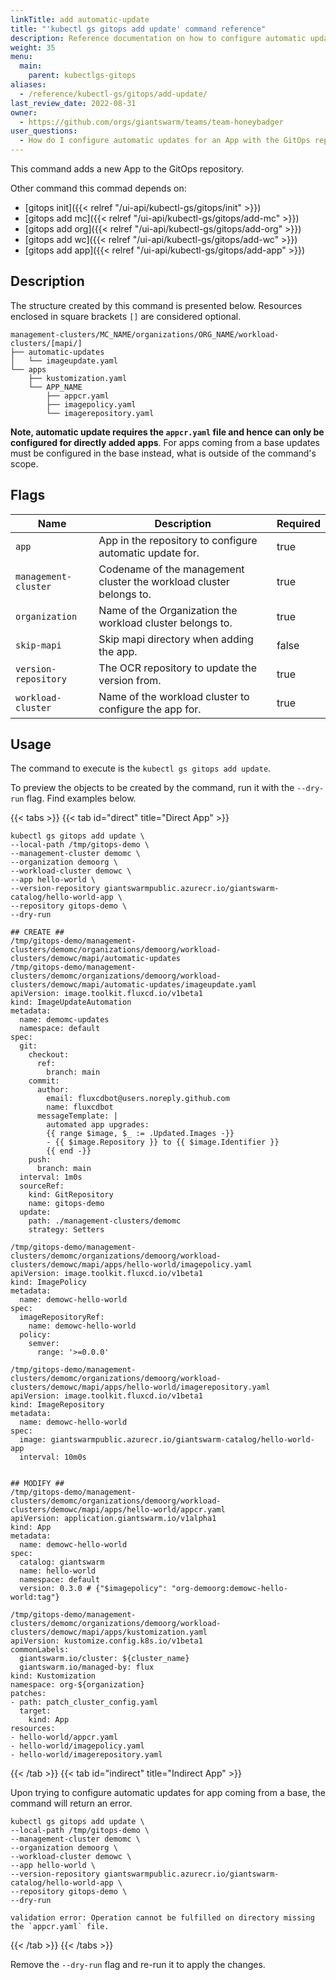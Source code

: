 ```yaml
---
linkTitle: add automatic-update
title: "'kubectl gs gitops add update' command reference"
description: Reference documentation on how to configure automatic updates for an App to the GitOps repository.
weight: 35
menu:
  main:
    parent: kubectlgs-gitops
aliases:
  - /reference/kubectl-gs/gitops/add-update/
last_review_date: 2022-08-31
owner:
  - https://github.com/orgs/giantswarm/teams/team-honeybadger
user_questions:
  - How do I configure automatic updates for an App with the GitOps repository?
---
```


This command adds a new App to the GitOps repository.

Other command this commad depends on:
- [gitops init]({{< relref "/ui-api/kubectl-gs/gitops/init" >}})
- [gitops add mc]({{< relref "/ui-api/kubectl-gs/gitops/add-mc" >}})
- [gitops add org]({{< relref "/ui-api/kubectl-gs/gitops/add-org" >}})
- [gitops add wc]({{< relref "/ui-api/kubectl-gs/gitops/add-wc" >}})
- [gitops add app]({{< relref "/ui-api/kubectl-gs/gitops/add-app" >}})

## Description

The structure created by this command is presented below. Resources enclosed in square brackets `[]` are considered optional.

```nohighlight
management-clusters/MC_NAME/organizations/ORG_NAME/workload-clusters/[mapi/]
├── automatic-updates
│   └── imageupdate.yaml
└── apps
    ├── kustomization.yaml
    └── APP_NAME
        ├── appcr.yaml
        ├── imagepolicy.yaml
        └── imagerepository.yaml

```

**Note, automatic update requires the `appcr.yaml` file and hence can only be configured for directly added apps**. For apps
coming from a base updates must be configured in the base instead, what is outside of the command's scope.

## Flags

| Name                 | Description                                                         | Required |
| -------------------- | ------------------------------------------------------------------- | -------- |
| `app`                |  App in the repository to configure automatic update for.           | true     |
| `management-cluster` | Codename of the management cluster the workload cluster belongs to. | true     |
| `organization`       | Name of the Organization the workload cluster belongs to.           | true     |
| `skip-mapi`          | Skip mapi directory when adding the app.                            | false    |
| `version-repository` | The OCR repository to update the version from.                      | true     |
| `workload-cluster`   | Name of the workload cluster to configure the app for.              | true     |

## Usage

The command to execute is the `kubectl gs gitops add update`.

To preview the objects to be created by the command, run it with the `--dry-run` flag. Find examples below.

{{< tabs >}}
{{< tab id="direct" title="Direct App" >}}

```nohighlight
kubectl gs gitops add update \
--local-path /tmp/gitops-demo \
--management-cluster demomc \
--organization demoorg \
--workload-cluster demowc \
--app hello-world \
--version-repository giantswarmpublic.azurecr.io/giantswarm-catalog/hello-world-app \
--repository gitops-demo \
--dry-run

## CREATE ##
/tmp/gitops-demo/management-clusters/demomc/organizations/demoorg/workload-clusters/demowc/mapi/automatic-updates
/tmp/gitops-demo/management-clusters/demomc/organizations/demoorg/workload-clusters/demowc/mapi/automatic-updates/imageupdate.yaml
apiVersion: image.toolkit.fluxcd.io/v1beta1
kind: ImageUpdateAutomation
metadata:
  name: demomc-updates
  namespace: default
spec:
  git:
    checkout:
      ref:
        branch: main
    commit:
      author:
        email: fluxcdbot@users.noreply.github.com
        name: fluxcdbot
      messageTemplate: |
        automated app upgrades:
        {{ range $image, $_ := .Updated.Images -}}
        - {{ $image.Repository }} to {{ $image.Identifier }}
        {{ end -}}
    push:
      branch: main
  interval: 1m0s
  sourceRef:
    kind: GitRepository
    name: gitops-demo
  update:
    path: ./management-clusters/demomc
    strategy: Setters

/tmp/gitops-demo/management-clusters/demomc/organizations/demoorg/workload-clusters/demowc/mapi/apps/hello-world/imagepolicy.yaml
apiVersion: image.toolkit.fluxcd.io/v1beta1
kind: ImagePolicy
metadata:
  name: demowc-hello-world
spec:
  imageRepositoryRef:
    name: demowc-hello-world
  policy:
    semver:
      range: '>=0.0.0'

/tmp/gitops-demo/management-clusters/demomc/organizations/demoorg/workload-clusters/demowc/mapi/apps/hello-world/imagerepository.yaml
apiVersion: image.toolkit.fluxcd.io/v1beta1
kind: ImageRepository
metadata:
  name: demowc-hello-world
spec:
  image: giantswarmpublic.azurecr.io/giantswarm-catalog/hello-world-app
  interval: 10m0s


## MODIFY ##
/tmp/gitops-demo/management-clusters/demomc/organizations/demoorg/workload-clusters/demowc/mapi/apps/hello-world/appcr.yaml
apiVersion: application.giantswarm.io/v1alpha1
kind: App
metadata:
  name: demowc-hello-world
spec:
  catalog: giantswarm
  name: hello-world
  namespace: default
  version: 0.3.0 # {"$imagepolicy": "org-demoorg:demowc-hello-world:tag"}

/tmp/gitops-demo/management-clusters/demomc/organizations/demoorg/workload-clusters/demowc/mapi/apps/kustomization.yaml
apiVersion: kustomize.config.k8s.io/v1beta1
commonLabels:
  giantswarm.io/cluster: ${cluster_name}
  giantswarm.io/managed-by: flux
kind: Kustomization
namespace: org-${organization}
patches:
- path: patch_cluster_config.yaml
  target:
    kind: App
resources:
- hello-world/appcr.yaml
- hello-world/imagepolicy.yaml
- hello-world/imagerepository.yaml
```

{{< /tab >}}
{{< tab id="indirect" title="Indirect App" >}}

Upon trying to configure automatic updates for app coming from a base, the command will return an error.

```nohighlight
kubectl gs gitops add update \
--local-path /tmp/gitops-demo \
--management-cluster demomc \
--organization demoorg \
--workload-cluster demowc \
--app hello-world \
--version-repository giantswarmpublic.azurecr.io/giantswarm-catalog/hello-world-app \
--repository gitops-demo \
--dry-run

validation error: Operation cannot be fulfilled on directory missing the `appcr.yaml` file.
```

{{< /tab >}}
{{< /tabs >}}

Remove the `--dry-run` flag and re-run it to apply the changes.
